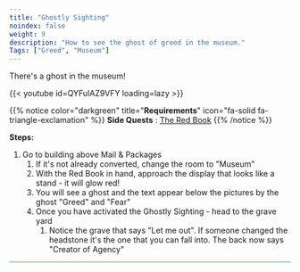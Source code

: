 ```yaml
---
title: "Ghostly Sighting"
noindex: false
weight: 9
description: "How to see the ghost of greed in the museum."
Tags: ["Greed", "Museum"]
---
```


There's a ghost in the museum!

{{< youtube id=QYFuIAZ9VFY loading=lazy >}}

{{% notice color="darkgreen" title="**Requirements**" icon="fa-solid fa-triangle-exclamation"  %}}
**Side Quests** : [The Red Book](/lore/special_tools/the_red_book)
{{% /notice %}}


**Steps:**

1. Go to building above Mail & Packages
	1. If it's not already converted, change the room to "Museum"
	1. With the Red Book in hand, approach the display that looks like a stand - it will glow red!
	1. You will see a ghost and the text appear below the pictures by the ghost
 "Greed" and "Fear"
	1. Once you have activated the Ghostly Sighting - head to the grave yard
		1. Notice the grave that says "Let me out". If someone changed the headstone it's the one that you can fall into.
			The back now says "Creator of Agency"


<hr style="background-color: #28b44c" size=8>
